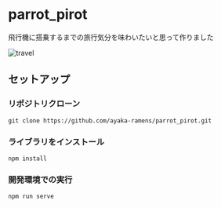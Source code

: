 # parrot_pirot
飛行機に搭乗するまでの旅行気分を味わいたいと思って作りました

![travel](https://user-images.githubusercontent.com/52645663/104793102-5da22700-57e4-11eb-982c-6b07b6b6a90a.gif)

## セットアップ
### リポジトリクローン
```
git clone https://github.com/ayaka-ramens/parrot_pirot.git
```

### ライブラリをインストール
```
npm install
```

### 開発環境での実行
```
npm run serve
```
